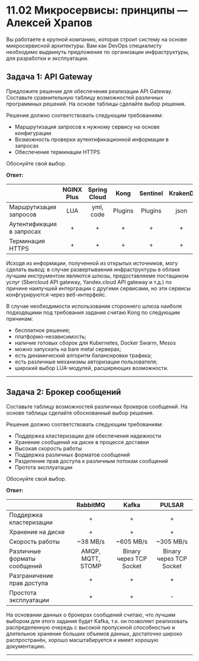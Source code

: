 
# 11.02 Микросервисы: принципы — Алексей Храпов

Вы работаете в крупной компанию, которая строит систему на основе микросервисной архитектуры.
Вам как DevOps специалисту необходимо выдвинуть предложение по организации инфраструктуры, для разработки и эксплуатации.

## Задача 1: API Gateway 

Предложите решение для обеспечения реализации API Gateway. Составьте сравнительную таблицу возможностей различных программных решений. На основе таблицы сделайте выбор решения.

Решение должно соответствовать следующим требованиям:
- Маршрутизация запросов к нужному сервису на основе конфигурации
- Возможность проверки аутентификационной информации в запросах
- Обеспечение терминации HTTPS

Обоснуйте свой выбор.

**Ответ:**

||NGINX Plus|Spring Cloud|Kong|Sentinel|KrakenD|
|:---|:---:|:---:|:---:|:---:|:---:|
|Маршрутизация запросов|LUA|yml, code|Plugins|Plugins|json|
|Аутентификация в запросах|+|+|+|+|+|
|Терминация HTTPS|+|+|+|+|+|

Исходя из информации, полученной из открытых источников, могу сделать вывод: в случае развертываения инфраструктуры в облаке лучшим инструментом являются шлюзы, предоставляеме постащиком услуг (Sbercloud API gateway, Yandex.cloud API gateway и т.д.) по причине наилучшей интерграции с другими сервисами, но эти сервисы конфгурируются через веб-интерфейс.

В случае необходимости использования стороннего шлюза наиболе подходящими под требования задания считаю Kong по следующим причинам:
- бесплатное решение;
- платформо-независимость;
- наличие готовых сборок для Kubernetes, Docker Swarm, Mesos 
- можно запускать на bare metal серверах;
- есть динамический алгоритм балансировки трафика;
- есть различные механизмы авторизации пользователя;
- широкий выбор LUA-модулей, расширяющих возможности.

---

## Задача 2: Брокер сообщений

Составьте таблицу возможностей различных брокеров сообщений. На основе таблицы сделайте обоснованный выбор решения.

Решение должно соответствовать следующим требованиям:
- Поддержка кластеризации для обеспечения надежности
- Хранение сообщений на диске в процессе доставки
- Высокая скорость работы
- Поддержка различных форматов сообщений
- Разделение прав доступа к различным потокам сообщений
- Протота эксплуатации

Обоснуйте свой выбор.

**Ответ:**

| |RabbitMQ|Kafka|PULSAR|
|:---|:---:|:---:|:---:|
|Поддержка кластеризации|+|+|+|
|Хранение на диске|+|+|+|
|Скорость работы|~38 MB/s|~605 MB/s|~305 MB/s|
|Различные форматы сообщений|AMQP, MQTT, STOMP|Binary через TCP Socket|Binary через TCP Socket|
|Разграничение прав доступа|+|+|+|
|Простота эксплуатации|+|+|-|

На основании данных о брокерах сообщений считаю, что лучшим выбором для этого задания будет Kafka, т.к. он позволяет реализовать распределенную очередь с высокой пропускной способностью и длительное хранение больших объемов данных, достаточно широко распространён, хорошо масштабируется и имеет хорошую документацию.

---